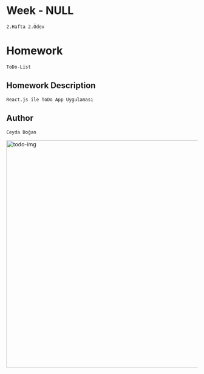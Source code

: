 # Week - NULL
```2.Hafta 2.Ödev```

# Homework 
```ToDo-List```


## Homework Description

```React.js ile ToDo App Uygulaması ```


## Author

```Ceyda Doğan```

<img width="599" alt="todo-img" src="https://user-images.githubusercontent.com/101646667/185675961-a9175c8b-17fd-4483-bb9c-10964a102f30.png">
